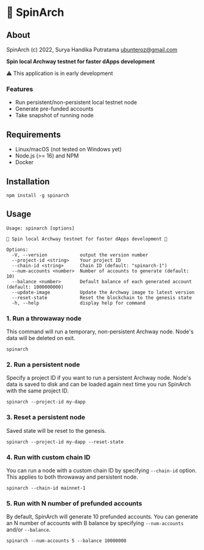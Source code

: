 # 🥬 SpinArch

## About

SpinArch (c) 2022, Surya Handika Putratama <ubunteroz@gmail.com>

**Spin local Archway testnet for faster dApps development**

⚠️ This application is in early development

### Features

- Run persistent/non-persistent local testnet node
- Generate pre-funded accounts
- Take snapshot of running node

## Requirements

- Linux/macOS (not tested on Windows yet)
- Node.js (>= 16) and NPM
- Docker

## Installation

```shell
npm install -g spinarch
```

## Usage

```
Usage: spinarch [options]

🥬 Spin local Archway testnet for faster dApps development 🚀

Options:
  -V, --version            output the version number
  --project-id <string>    Your project ID
  --chain-id <string>      Chain ID (default: "spinarch-1")
  --num-accounts <number>  Number of accounts to generate (default: 10)
  --balance <number>       Default balance of each generated account (default: 1000000000)
  --update-image           Update the Archway image to latest version
  --reset-state            Reset the blockchain to the genesis state
  -h, --help               display help for command
```

### 1. Run a throwaway node

This command will run a temporary, non-persistent Archway node. Node's data will be deleted on exit.

```shell
spinarch
```

### 2. Run a persistent node

Specify a project ID if you want to run a persistent Archway node. Node's data is saved to disk and can be loaded again next time you run SpinArch with the same project ID.

```shell
spinarch --project-id my-dapp
```

### 3. Reset a persistent node

Saved state will be reset to the genesis.

```shell
spinarch --project-id my-dapp --reset-state
```

### 4. Run with custom chain ID

You can run a node with a custom chain ID by specifying `--chain-id` option. This applies to both throwaway and persistent node.

```shell
spinarch --chain-id mainnet-1
```

### 5. Run with N number of prefunded accounts

By default, SpinArch will generate 10 prefunded accounts. You can generate an N number of accounts with B balance by specifying `--num-accounts` and/or `--balance`.

```shell
spinarch --num-accounts 5 --balance 10000000
```
